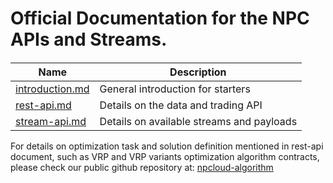 
# Official Documentation for the NPC APIs and Streams.

####

Name | Description
------------ | ------------
[introduction.md](introduction.md)  | General introduction for starters
[rest-api.md](rest-api.md)  | Details on the data and trading API
[stream-api.md](streams-api.md) | Details on available streams and payloads


For details on optimization task and solution definition mentioned in rest-api document,
such as  VRP and VRP variants optimization algorithm contracts,
please check our public github repository at: [npcloud-algorithm](https://github.com/npcloud/npcloud-algorithms)

